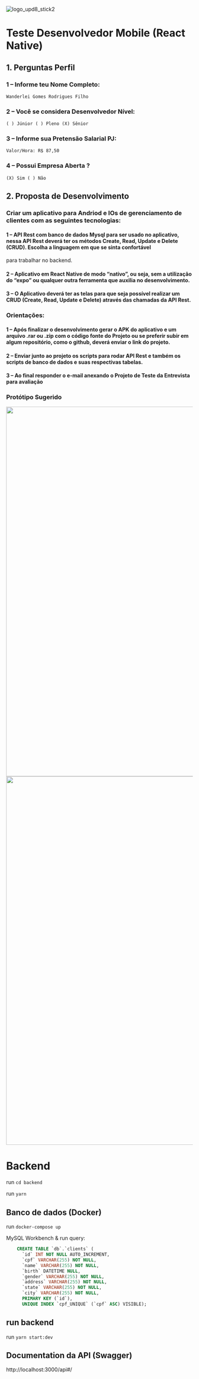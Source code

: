 ![logo_upd8_stick2](https://user-images.githubusercontent.com/10448568/200204784-e141029f-9505-4c4f-95e4-f1ebafcc567f.png)

# Teste Desenvolvedor Mobile (React Native)

## 1. Perguntas Perfil
### 1 – Informe teu Nome Completo:
    Wanderlei Gomes Rodrigues Filho
### 2 – Você se considera Desenvolvedor Nível:
    ( ) Júnior ( ) Pleno (X) Sênior
### 3 – Informe sua Pretensão Salarial PJ:
    Valor/Hora: R$ 87,50
### 4 – Possui Empresa Aberta ?
    (X) Sim ( ) Não

## 2. Proposta de Desenvolvimento
### Criar um aplicativo para Andriod e IOs de gerenciamento de clientes com as seguintes tecnologias:
#### 1 – API Rest com banco de dados Mysql para ser usado no aplicativo, nessa API Rest deverá ter os métodos Create, Read, Update e Delete (CRUD). Escolha a linguagem em que se sinta confortável
para trabalhar no backend.
#### 2 – Aplicativo em React Native de modo “nativo”, ou seja, sem a utilização do “expo” ou qualquer outra ferramenta que auxilia no desenvolvimento.
#### 3 – O Aplicativo deverá ter as telas para que seja possível realizar um CRUD (Create, Read, Update e Delete) através das chamadas da API Rest.
### Orientações:
#### 1 – Após finalizar o desenvolvimento gerar o APK do aplicativo e um arquivo .rar ou .zip com o código fonte do Projeto ou se preferir subir em algum repositório, como o github, deverá enviar o link do projeto.
#### 2 – Enviar junto ao projeto os scripts para rodar API Rest e também os scripts de banco de dados e suas respectivas tabelas.
#### 3 – Ao final responder o e-mail anexando o Projeto de Teste da Entrevista para avaliação

### Protótipo Sugerido
<img width="998" src="https://user-images.githubusercontent.com/10448568/200205420-246e9f73-5b8a-46be-b685-bf370cebf34e.png">

<img width="995" src="https://user-images.githubusercontent.com/10448568/200205385-ccd944c3-d9ea-4082-826a-2aa356c0efb6.png">

# Backend
run `cd backend`

run `yarn`

## Banco de dados (Docker)
run `docker-compose up`

MySQL Workbench & run query:
```sql
    CREATE TABLE `db`.`clients` (
      `id` INT NOT NULL AUTO_INCREMENT,
      `cpf` VARCHAR(255) NOT NULL,
      `name` VARCHAR(255) NOT NULL,
      `birth` DATETIME NULL,
      `gender` VARCHAR(255) NOT NULL,
      `address` VARCHAR(255) NOT NULL,
      `state` VARCHAR(255) NOT NULL,
      `city` VARCHAR(255) NOT NULL,
      PRIMARY KEY (`id`),
      UNIQUE INDEX `cpf_UNIQUE` (`cpf` ASC) VISIBLE);
```

## run backend
run `yarn start:dev`

## Documentation da API (Swagger)
http://localhost:3000/api#/
